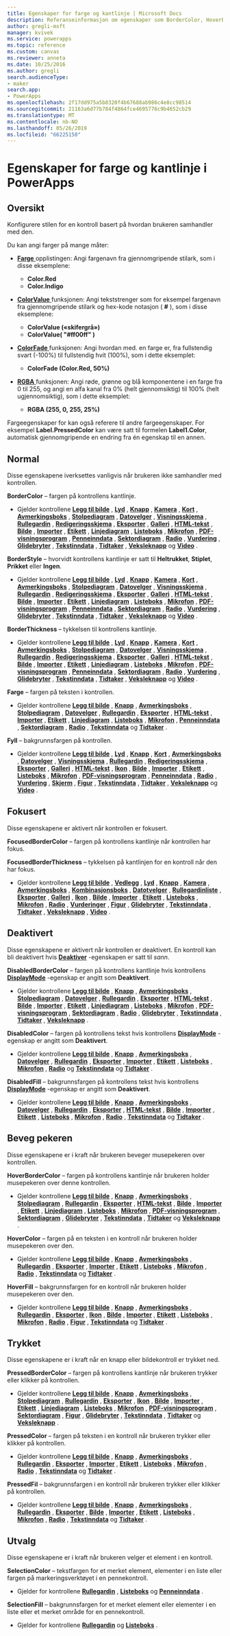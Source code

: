 ```yaml
---
title: Egenskaper for farge og kantlinje | Microsoft Docs
description: Referanseinformasjon om egenskaper som BorderColor, HoverBorderColor og PressedBorderColor
author: gregli-msft
manager: kvivek
ms.service: powerapps
ms.topic: reference
ms.custom: canvas
ms.reviewer: anneta
ms.date: 10/25/2016
ms.author: gregli
search.audienceType:
- maker
search.app:
- PowerApps
ms.openlocfilehash: 2f17dd975a5b8320f4b67688ab986c4e8cc98514
ms.sourcegitcommit: 21163a6d77b784f4864fce4695776c9b4652cb29
ms.translationtype: MT
ms.contentlocale: nb-NO
ms.lasthandoff: 05/26/2019
ms.locfileid: "66225150"
---
```

# <a name="color-and-border-properties-in-powerapps"></a>Egenskaper for farge og kantlinje i PowerApps

## <a name="overview"></a>Oversikt

Konfigurere stilen for en kontroll basert på hvordan brukeren samhandler med den.

Du kan angi farger på mange måter:

- [**Farge** ](../functions/function-colors.md) opplistingen: Angi fargenavn fra gjennomgripende stilark, som i disse eksemplene:

  - **Color.Red**
  - **Color.Indigo**

- [**ColorValue** ](../functions/function-colors.md) funksjonen: Angi tekststrenger som for eksempel fargenavn fra gjennomgripende stilark og hex-kode notasjon ( **#** ), som i disse eksemplene:

  - **ColorValue («skifergrå»)**
  - **ColorValue( "#ff00ff" )**

- [**ColorFade** ](../functions/function-colors.md) funksjonen: Angi hvordan med. en farge er, fra fullstendig svart (-100%) til fullstendig hvit (100%), som i dette eksemplet:

  - **ColorFade (Color.Red, 50%)**

- [**RGBA** ](../functions/function-colors.md) funksjonen: Angi røde, grønne og blå komponentene i en farge fra 0 til 255, og angi en alfa kanal fra 0% (helt gjennomsiktig) til 100% (helt ugjennomsiktig), som i dette eksemplet:

  - **RGBA (255, 0, 255, 25%)**

Fargeegenskaper for kan også referere til andre fargeegenskaper. For eksempel **Label.PressedColor** kan være satt til formelen **Label1.Color**, automatisk gjennomgripende en endring fra én egenskap til en annen.

## <a name="normal"></a>Normal

Disse egenskapene iverksettes vanligvis når brukeren ikke samhandler med kontrollen.

**BorderColor** – fargen på kontrollens kantlinje.

- Gjelder kontrollene **[Legg til bilde](control-add-picture.md)** , **[Lyd](control-audio-video.md)** , **[Knapp](control-button.md)** , **[Kamera](control-camera.md)** , **[Kort](control-card.md)** , **[Avmerkingsboks](control-check-box.md)** , **[Stolpediagram](control-column-line-chart.md)** , **[Datovelger](control-date-picker.md)** , **[Visningsskjema](control-form-detail.md)** , **[Rullegardin](control-drop-down.md)** , **[Redigeringsskjema](control-form-detail.md)** , **[Eksporter](control-export-import.md)** , **[Galleri](control-gallery.md)** , **[HTML-tekst](control-html-text.md)** , **[Bilde](control-image.md)** , **[Importer](control-export-import.md)** , **[Etikett](control-text-box.md)** , **[Linjediagram](control-column-line-chart.md)** , **[Listeboks](control-list-box.md)** , **[Mikrofon](control-microphone.md)** , **[PDF-visningsprogram](control-pdf-viewer.md)** , **[Penneinndata](control-pen-input.md)** , **[Sektordiagram](control-pie-chart.md)** , **[Radio](control-radio.md)** , **[Vurdering](control-rating.md)** , **[Glidebryter](control-slider.md)** , **[Tekstinndata](control-text-input.md)** , **[Tidtaker](control-timer.md)** , **[Veksleknapp](control-toggle.md)** og **[Video](control-audio-video.md)** .

**BorderStyle** – hvorvidt kontrollens kantlinje er satt til **Heltrukket**, **Stiplet**, **Prikket** eller **Ingen**.

- Gjelder kontrollene **[Legg til bilde](control-add-picture.md)** , **[Lyd](control-audio-video.md)** , **[Knapp](control-button.md)** , **[Kamera](control-camera.md)** , **[Kort](control-card.md)** , **[Avmerkingsboks](control-check-box.md)** , **[Stolpediagram](control-column-line-chart.md)** , **[Datovelger](control-date-picker.md)** , **[Visningsskjema](control-form-detail.md)** , **[Rullegardin](control-drop-down.md)** , **[Redigeringsskjema](control-form-detail.md)** , **[Eksporter](control-export-import.md)** , **[Galleri](control-gallery.md)** , **[HTML-tekst](control-html-text.md)** , **[Bilde](control-image.md)** , **[Importer](control-export-import.md)** , **[Etikett](control-text-box.md)** , **[Linjediagram](control-column-line-chart.md)** , **[Listeboks](control-list-box.md)** , **[Mikrofon](control-microphone.md)** , **[PDF-visningsprogram](control-pdf-viewer.md)** , **[Penneinndata](control-pen-input.md)** , **[Sektordiagram](control-pie-chart.md)** , **[Radio](control-radio.md)** , **[Vurdering](control-rating.md)** , **[Glidebryter](control-slider.md)** , **[Tekstinndata](control-text-input.md)** , **[Tidtaker](control-timer.md)** , **[Veksleknapp](control-toggle.md)** og **[Video](control-audio-video.md)** .

**BorderThickness** – tykkelsen til kontrollens kantlinje.

- Gjelder kontrollene **[Legg til bilde](control-add-picture.md)** , **[Lyd](control-audio-video.md)** , **[Knapp](control-button.md)** , **[Kamera](control-camera.md)** , **[Kort](control-card.md)** , **[Avmerkingsboks](control-check-box.md)** , **[Stolpediagram](control-column-line-chart.md)** , **[Datovelger](control-date-picker.md)** , **[Visningsskjema](control-form-detail.md)** , **[Rullegardin](control-drop-down.md)** , **[Redigeringsskjema](control-form-detail.md)** , **[Eksporter](control-export-import.md)** , **[Galleri](control-gallery.md)** , **[HTML-tekst](control-html-text.md)** , **[Bilde](control-image.md)** , **[Importer](control-export-import.md)** , **[Etikett](control-text-box.md)** , **[Linjediagram](control-column-line-chart.md)** , **[Listeboks](control-list-box.md)** , **[Mikrofon](control-microphone.md)** , **[PDF-visningsprogram](control-pdf-viewer.md)** , **[Penneinndata](control-pen-input.md)** , **[Sektordiagram](control-pie-chart.md)** , **[Radio](control-radio.md)** , **[Vurdering](control-rating.md)** , **[Glidebryter](control-slider.md)** , **[Tekstinndata](control-text-input.md)** , **[Tidtaker](control-timer.md)** , **[Veksleknapp](control-toggle.md)** og **[Video](control-audio-video.md)** .

**Farge** – fargen på teksten i kontrollen.

- Gjelder kontrollene **[Legg til bilde](control-add-picture.md)** , **[Knapp](control-button.md)** , **[Avmerkingsboks](control-check-box.md)** , **[Stolpediagram](control-column-line-chart.md)** , **[Datovelger](control-date-picker.md)** , **[Rullegardin](control-drop-down.md)** , **[Eksporter](control-export-import.md)** , **[HTML-tekst](control-html-text.md)** , **[Importer](control-export-import.md)** , **[Etikett](control-text-box.md)** , **[Linjediagram](control-column-line-chart.md)** , **[Listeboks](control-list-box.md)** , **[Mikrofon](control-microphone.md)** , **[Penneinndata](control-pen-input.md)** , **[Sektordiagram](control-pie-chart.md)** , **[Radio](control-radio.md)** , **[Tekstinndata](control-text-input.md)** og **[Tidtaker](control-timer.md)** .

**Fyll** – bakgrunnsfargen på kontrollen.

- Gjelder kontrollene **[Legg til bilde](control-add-picture.md)** , **[Lyd](control-audio-video.md)** , **[Knapp](control-button.md)** , **[Kort](control-card.md)** , **[Avmerkingsboks](control-check-box.md)** , **[Datovelger](control-date-picker.md)** , **[Visningsskjema](control-form-detail.md)** , **[Rullegardin](control-drop-down.md)** , **[Redigeringsskjema](control-form-detail.md)** , **[Eksporter](control-export-import.md)** , **[Galleri](control-gallery.md)** , **[HTML-tekst](control-html-text.md)** , **[Ikon](control-shapes-icons.md)** , **[Bilde](control-image.md)** , **[Importer](control-export-import.md)** , **[Etikett](control-text-box.md)** , **[Listeboks](control-list-box.md)** , **[Mikrofon](control-microphone.md)** , **[PDF-visningsprogram](control-pdf-viewer.md)** , **[Penneinndata](control-pen-input.md)** , **[Radio](control-radio.md)** , **[Vurdering](control-rating.md)** , **[Skjerm](control-screen.md)** , **[Figur](control-shapes-icons.md)** , **[Tekstinndata](control-text-input.md)** , **[Tidtaker](control-timer.md)** , **[Veksleknapp](control-toggle.md)** og **[Video](control-audio-video.md)** .

## <a name="focused"></a>Fokusert

Disse egenskapene er aktivert når kontrollen er fokusert.

**FocusedBorderColor** – fargen på kontrollens kantlinje når kontrollen har fokus.

**FocusedBorderThickness** – tykkelsen på kantlinjen for en kontroll når den har fokus.

- Gjelder kontrollene **[Legg til bilde](control-add-picture.md)** , **[Vedlegg](control-attachments.md)** , **[Lyd](control-audio-video.md)** , **[Knapp](control-button.md)** , **[Kamera](control-camera.md)** , **[Avmerkingsboks](control-check-box.md)** , **[Kombinasjonsboks](control-combo-box.md)** , **[Datotvelger](control-date-picker.md)** , **[Rullegardinliste](control-drop-down.md)** , **[Eksporter](control-export-import.md)** , **[Galleri](control-gallery.md)** , **[Ikon](control-shapes-icons.md)** , **[Bilde](control-image.md)** , **[Importer](control-export-import.md)** , **[Etikett](control-text-box.md)** , **[Listeboks](control-list-box.md)** , **[Mikrofon](control-microphone.md)** , **[Radio](control-radio.md)** , **[Vurderinger](control-rating.md)** , **[Figur](control-shapes-icons.md)** , **[Glidebryter](control-slider.md)** , **[Tekstinndata](control-text-input.md)** , **[Tidtaker](control-timer.md)** , **[Veksleknapp](control-toggle.md)** , **[Video](control-audio-video.md)** .

## <a name="disabled"></a>Deaktivert

Disse egenskapene er aktivert når kontrollen er deaktivert.  En kontroll kan bli deaktivert hvis **[Deaktiver](properties-core.md)** -egenskapen er satt til *sann*.

**DisabledBorderColor** – fargen på kontrollens kantlinje hvis kontrollens **[DisplayMode](properties-core.md)** -egenskap er angitt som **Deaktivert**.

- Gjelder kontrollene **[Legg til bilde](control-add-picture.md)** , **[Knapp](control-button.md)** , **[Avmerkingsboks](control-check-box.md)** , **[Stolpediagram](control-column-line-chart.md)** , **[Datovelger](control-date-picker.md)** , **[Rullegardin](control-drop-down.md)** , **[Eksporter](control-export-import.md)** , **[HTML-tekst](control-html-text.md)** , **[Bilde](control-image.md)** , **[Importer](control-export-import.md)** , **[Etikett](control-text-box.md)** , **[Linjediagram](control-column-line-chart.md)** , **[Listeboks](control-list-box.md)** , **[Mikrofon](control-microphone.md)** , **[PDF-visningsprogram](control-pdf-viewer.md)** , **[Sektordiagram](control-pie-chart.md)** , **[Radio](control-radio.md)** , **[Glidebryter](control-slider.md)** , **[Tekstinndata](control-text-input.md)** , **[Tidtaker](control-timer.md)** , **[Veksleknapp](control-toggle.md)** .

**DisabledColor** – fargen på kontrollens tekst hvis kontrollens **[DisplayMode](properties-core.md)** -egenskap er angitt som **Deaktivert**.

- Gjelder kontrollene **[Legg til bilde](control-add-picture.md)** , **[Knapp](control-button.md)** , **[Avmerkingsboks](control-check-box.md)** , **[Datovelger](control-date-picker.md)** , **[Rullegardin](control-drop-down.md)** , **[Eksporter](control-export-import.md)** , **[Importer](control-export-import.md)** , **[Etikett](control-text-box.md)** , **[Listeboks](control-list-box.md)** , **[Mikrofon](control-microphone.md)** , **[Radio](control-radio.md)** og **[Tekstinndata](control-text-input.md)** og **[Tidtaker](control-timer.md)** .

**DisabledFill** – bakgrunnsfargen på kontrollens tekst hvis kontrollens **[DisplayMode](properties-core.md)** -egenskap er angitt som **Deaktivert**.

- Gjelder kontrollene **[Legg til bilde](control-add-picture.md)** , **[Knapp](control-button.md)** , **[Avmerkingsboks](control-check-box.md)** , **[Datovelger](control-date-picker.md)** , **[Rullegardin](control-drop-down.md)** , **[Eksporter](control-export-import.md)** , **[HTML-tekst](control-html-text.md)** , **[Bilde](control-image.md)** , **[Importer](control-export-import.md)** , **[Etikett](control-text-box.md)** , **[Listeboks](control-list-box.md)** , **[Mikrofon](control-microphone.md)** , **[Radio](control-radio.md)** , **[Tekstinndata](control-text-input.md)** og **[Tidtaker](control-timer.md)** .

## <a name="hover"></a>Beveg pekeren

Disse egenskapene er i kraft når brukeren beveger musepekeren over kontrollen.

**HoverBorderColor** – fargen på kontrollens kantlinje når brukeren holder musepekeren over denne kontrollen.

- Gjelder kontrollene **[Legg til bilde](control-add-picture.md)** , **[Knapp](control-button.md)** , **[Avmerkingsboks](control-check-box.md)** , **[Stolpediagram](control-column-line-chart.md)** , **[Rullegardin](control-drop-down.md)** , **[Eksporter](control-export-import.md)** , **[HTML-tekst](control-html-text.md)** , **[Bilde](control-image.md)** , **[Importer](control-export-import.md)** , **[Etikett](control-text-box.md)** , **[Linjediagram](control-column-line-chart.md)** , **[Listeboks](control-list-box.md)** , **[Mikrofon](control-microphone.md)** , **[PDF-visningsprogram](control-pdf-viewer.md)** , **[Sektordiagram](control-pie-chart.md)** , **[Glidebryter](control-slider.md)** , **[Tekstinndata](control-text-input.md)** , **[Tidtaker](control-timer.md)** og **[Veksleknapp](control-toggle.md)** .

**HoverColor** – fargen på en teksten i en kontroll når brukeren holder musepekeren over den.

- Gjelder kontrollene **[Legg til bilde](control-add-picture.md)** , **[Knapp](control-button.md)** , **[Avmerkingsboks](control-check-box.md)** , **[Rullegardin](control-drop-down.md)** , **[Eksporter](control-export-import.md)** , **[Importer](control-export-import.md)** , **[Etikett](control-text-box.md)** , **[Listeboks](control-list-box.md)** , **[Mikrofon](control-microphone.md)** , **[Radio](control-radio.md)** , **[Tekstinndata](control-text-input.md)** og **[Tidtaker](control-timer.md)** .

**HoverFill** – bakgrunnsfargen for en kontroll når brukeren holder musepekeren over den.

- Gjelder kontrollene **[Legg til bilde](control-add-picture.md)** , **[Knapp](control-button.md)** , **[Avmerkingsboks](control-check-box.md)** , **[Rullegardin](control-drop-down.md)** , **[Eksporter](control-export-import.md)** , **[Ikon](control-shapes-icons.md)** , **[Bilde](control-image.md)** , **[Importer](control-export-import.md)** , **[Etikett](control-text-box.md)** , **[Listeboks](control-list-box.md)** , **[Mikrofon](control-microphone.md)** , **[Radio](control-radio.md)** , **[Figur](control-shapes-icons.md)** , **[Tekstinndata](control-text-input.md)** og **[Tidtaker](control-timer.md)** .

## <a name="pressed"></a>Trykket

Disse egenskapene er i kraft når en knapp eller bildekontroll er trykket ned.

**PressedBorderColor** – fargen på kontrollens kantlinje når brukeren trykker eller klikker på kontrollen.

- Gjelder kontrollene **[Legg til bilde](control-add-picture.md)** , **[Knapp](control-button.md)** , **[Avmerkingsboks](control-check-box.md)** , **[Stolpediagram](control-column-line-chart.md)** , **[Rullegardin](control-drop-down.md)** , **[Eksporter](control-export-import.md)** , **[Ikon](control-shapes-icons.md)** , **[Bilde](control-image.md)** , **[Importer](control-export-import.md)** , **[Etikett](control-text-box.md)** , **[Linjediagram](control-column-line-chart.md)** , **[Listeboks](control-list-box.md)** , **[Mikrofon](control-microphone.md)** , **[PDF-visningsprogram](control-pdf-viewer.md)** , **[Sektordiagram](control-pie-chart.md)** , **[Figur](control-shapes-icons.md)** , **[Glidebryter](control-slider.md)** , **[Tekstinndata](control-text-input.md)** , **[Tidtaker](control-timer.md)** og **[Veksleknapp](control-toggle.md)** .

**PressedColor** – fargen på teksten i en kontroll når brukeren trykker eller klikker på kontrollen.

- Gjelder kontrollene **[Legg til bilde](control-add-picture.md)** , **[Knapp](control-button.md)** , **[Avmerkingsboks](control-check-box.md)** , **[Rullegardin](control-drop-down.md)** , **[Eksporter](control-export-import.md)** , **[Importer](control-export-import.md)** , **[Etikett](control-text-box.md)** , **[Listeboks](control-list-box.md)** , **[Mikrofon](control-microphone.md)** , **[Radio](control-radio.md)** , **[Tekstinndata](control-text-input.md)** og **[Tidtaker](control-timer.md)** .

**PressedFil** – bakgrunnsfargen i en kontroll når brukeren trykker eller klikker på kontrollen.

- Gjelder kontrollene **[Legg til bilde](control-add-picture.md)** , **[Knapp](control-button.md)** , **[Avmerkingsboks](control-check-box.md)** , **[Rullegardin](control-drop-down.md)** , **[Eksporter](control-export-import.md)** , **[Bilde](control-image.md)** , **[Importer](control-export-import.md)** , **[Etikett](control-text-box.md)** , **[Listeboks](control-list-box.md)** , **[Mikrofon](control-microphone.md)** , **[Radio](control-radio.md)** , **[Tekstinndata](control-text-input.md)** og **[Tidtaker](control-timer.md)** .

## <a name="selection"></a>Utvalg

Disse egenskapene er i kraft når brukeren velger et element i en kontroll.

**SelectionColor** – tekstfargen for et merket element, elementer i en liste eller fargen på markeringsverktøyet i en pennekontroll.

- Gjelder for kontrollene **[Rullegardin](control-drop-down.md)** , **[Listeboks](control-list-box.md)** og **[Penneinndata](control-pen-input.md)** .

**SelectionFill** – bakgrunnsfargen for et merket element eller elementer i en liste eller et merket område for en pennekontroll.

- Gjelder for kontrollene **[Rullegardin](control-drop-down.md)** og **[Listeboks](control-list-box.md)** .